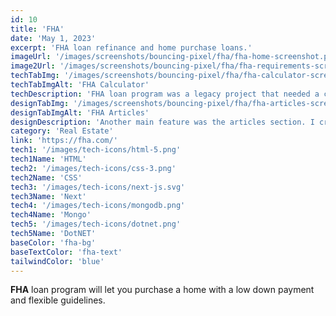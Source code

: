 ```yaml
---
id: 10
title: 'FHA'
date: 'May 1, 2023'
excerpt: 'FHA loan refinance and home purchase loans.'
imageUrl: '/images/screenshots/bouncing-pixel/fha/fha-home-screenshot.png'
image2Url: '/images/screenshots/bouncing-pixel/fha/fha-requirements-screenshot.png'
techTabImg: '/images/screenshots/bouncing-pixel/fha/fha-calculator-screenshot.png'
techTabImgAlt: 'FHA Calculator'
techDescription: 'FHA loan program was a legacy project that needed a complete overhaul from PHP & jQuery to NextJS. One of the main features was the FHA loan calculators. I created custom calculators that would allow the user to input their loan amount, interest rate, and loan term to calculate their monthly payment.'
designTabImg: '/images/screenshots/bouncing-pixel/fha/fha-articles-screenshot.png'
designTabImgAlt: 'FHA Articles'
designDescription: 'Another main feature was the articles section. I created a custom admin dashboard that would allow the client to add, edit, and delete articles. The articles would then be displayed on the front end in a custom designed blog.'
category: 'Real Estate'
link: 'https://fha.com/' 
tech1: '/images/tech-icons/html-5.png'
tech1Name: 'HTML'
tech2: '/images/tech-icons/css-3.png'
tech2Name: 'CSS'
tech3: '/images/tech-icons/next-js.svg'
tech3Name: 'Next'
tech4: '/images/tech-icons/mongodb.png'
tech4Name: 'Mongo'
tech5: '/images/tech-icons/dotnet.png'
tech5Name: 'DotNET'
baseColor: 'fha-bg'
baseTextColor: 'fha-text'
tailwindColor: 'blue'
---
```


**FHA** loan program will let you purchase a home with a low down payment and flexible guidelines.
